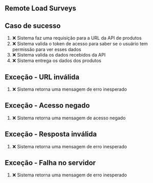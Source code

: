 ## Remote Load Surveys

## Caso de sucesso
1. ❌ Sistema faz uma requisição para a URL da API de produtos
2. ❌ Sistema valida o token de acesso para saber se o usuário tem permissão para ver esses dados
3. ❌ Sistema valida os dados recebidos da API
4. ❌ Sistema entrega os dados dos produtos

## Exceção - URL inválida
1. ❌ Sistema retorna uma mensagem de erro inesperado

## Exceção - Acesso negado
1. ❌ Sistema retorna uma mensagem de acesso negado

## Exceção - Resposta inválida
1. ❌ Sistema retorna uma mensagem de erro inesperado

## Exceção - Falha no servidor
1. ❌ Sistema retorna uma mensagem de erro inesperado